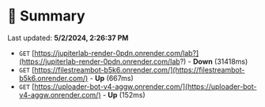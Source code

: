# 📖 Summary
Last updated: **5/2/2024, 2:26:37 PM**

- `GET` [https://jupiterlab-render-0pdn.onrender.com/lab?](https://jupiterlab-render-0pdn.onrender.com/lab?) - **Down** (31418ms)
- `GET` [https://filestreambot-b5k6.onrender.com/](https://filestreambot-b5k6.onrender.com/) - **Up** (667ms)
- `GET` [https://uploader-bot-v4-aggw.onrender.com/](https://uploader-bot-v4-aggw.onrender.com/) - **Up** (152ms)
